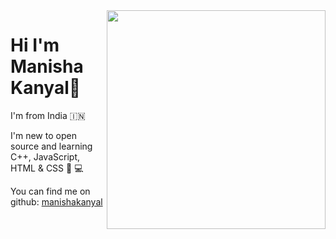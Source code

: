 
<img align="right" width="350" height="350" src="https://cdn.lowgif.com/full/ab4a17955afa5191-girl-greeting-by-alexey-mozgovets-dribbble.gif">

# Hi I'm Manisha Kanyal👋

I'm from India 🇮🇳

I'm new to open source and learning C++, JavaScript, HTML & CSS 📖 💻 

You can find me on github: [manishakanyal](https://github.com/manishakanyal)

